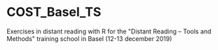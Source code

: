 # COST_Basel_TS
Exercises in distant reading with R for the "Distant Reading – Tools and Methods" training school in Basel (12-13 december 2019)
